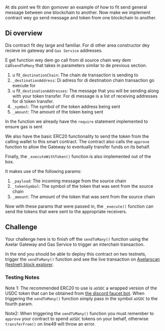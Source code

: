 At dis point we fit don gomover an example of how to fit send general message
between one blockchain to another. Now make we implement contract wey go send message and token from one blockchain to another.

## Di overview

Dis contract fit dey large and familiar. For di other area constructor dey recieve im gateway and `Gas Service` addresses.

E get function wey dem go call from di source chain wey dem call`sendToMany` that takes in parameters similar to de previous section.

1. u fit`_destinationChain`: The chain de transaction is sending to
2. `_destinationAddress`: Di adress for di destination chain transaction go execute for
3. u fit`_destinationAddresses`: The message that you will be sending along with your token transfer. For di message is a list of receiving addresses for di token transfer.
4. `_symbol`: The symbol of the token address being sent
5. `_amount`: The amount of the token being sent

In the function we already have the `require` statement implemented to ensure gas is sent

We also have the basic ERC20 functionality to send the token from the calling wallet to this smart contract. The contract also calls the `approve` function to allow the Gateway to eventually transfer funds on its behalf.

Finally, the `_executeWithToken()` function is also implemented out of the box.

It makes use of the following params:

1. `_payload`: The incoming message from the source chain
2. `_tokenSymbol`: The symbol of the token that was sent from the source chain
3. `_amount`: The amount of the token that was sent from the source chain

Now with these params that were passed in, the `_execute()` function can send the tokens that were sent to the appropriate receivers.

## Challenge

Your challenge here is to finish off the `sendToMany()` function using the Axelar Gateway and Gas Service to trigger an interchain transaction.

In the end you should be able to deploy this contract on two testnets, trigger the `sendToMany()` function and see the live transaction on <a href="https://testnet.axelarscan.io" target="_blank">Axelarscan (testnet) block explorer</a>.

### Testing Notes

Note 1: The recommended ERC20 to use is `aUSDC` a wrapped version of the USDC token that can be obtained from <a href= "https://docs.axelar.dev/resources/rpc/resources" target="_blank">the discord faucet bot</a>. When triggering the `sendToMany()` function simply pass in the symbol `aUSDC` to the fourth param.

Note2: When triggering the `sendToMany()` function you must remember to `approve` your contract to spend `aUSDC` tokens on your behalf, otherwise `transferFrom()` on line49 will throw an error.
